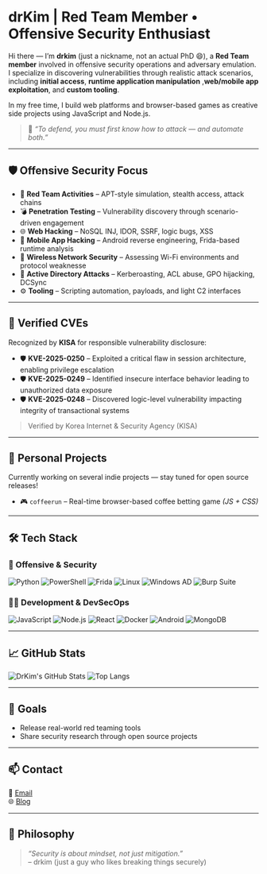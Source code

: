 # drKim | Red Team Member • Offensive Security Enthusiast

Hi there — I’m **drkim** (just a nickname, not an actual PhD 😄), a **Red Team member** involved in offensive security operations and adversary emulation.  
I specialize in discovering vulnerabilities through realistic attack scenarios, including **initial access**, **runtime application manipulation** ,**web/mobile app exploitation**, and **custom tooling**.

In my free time, I build web platforms and browser-based games as creative side projects using JavaScript and Node.js.

> 🧠 *“To defend, you must first know how to attack — and automate both.”*

---

## 🛡️ Offensive Security Focus

- 🎯 **Red Team Activities** – APT-style simulation, stealth access, attack chains    
- 💣 **Penetration Testing** – Vulnerability discovery through scenario-driven engagement  
- 🌐 **Web Hacking** – NoSQL INJ, IDOR, SSRF, logic bugs, XSS  
- 📱 **Mobile App Hacking** – Android reverse engineering, Frida-based runtime analysis
- 📡 **Wireless Network Security** – Assessing Wi-Fi environments and protocol weaknesse
- 🧬 **Active Directory Attacks** – Kerberoasting, ACL abuse, GPO hijacking, DCSync 
- ⚙️ **Tooling** – Scripting automation, payloads, and light C2 interfaces

---

## 📜 Verified CVEs

Recognized by **KISA** for responsible vulnerability disclosure:

- 🛡️ **KVE-2025-0250** – Exploited a critical flaw in session architecture, enabling privilege escalation 
- 🛡️ **KVE-2025-0249** – Identified insecure interface behavior leading to unauthorized data exposure
- 🛡️ **KVE-2025-0248** – Discovered logic-level vulnerability impacting integrity of transactional systems

> Verified by Korea Internet & Security Agency (KISA)

---

## 🧪 Personal Projects

Currently working on several indie projects — stay tuned for open source releases!

- 🎮 `coffeerun` – Real-time browser-based coffee betting game *(JS + CSS)*

---

## 🛠️ Tech Stack

### 🔐 Offensive & Security
![Python](https://img.shields.io/badge/Python-3776AB?style=flat&logo=python&logoColor=white)
![PowerShell](https://img.shields.io/badge/PowerShell-5391FE?style=flat&logo=powershell&logoColor=white)
![Frida](https://img.shields.io/badge/Frida-black?style=flat)
![Linux](https://img.shields.io/badge/Linux-FCC624?style=flat&logo=linux&logoColor=black)
![Windows AD](https://img.shields.io/badge/Windows%20AD-0078D6?style=flat&logo=windows&logoColor=white)
![Burp Suite](https://img.shields.io/badge/Burp%20Suite-FF6600?style=flat)

### 🧑‍💻 Development & DevSecOps
![JavaScript](https://img.shields.io/badge/JavaScript-F7DF1E?style=flat&logo=javascript&logoColor=black)
![Node.js](https://img.shields.io/badge/Node.js-339933?style=flat&logo=node.js&logoColor=white)
![React](https://img.shields.io/badge/React-20232A?style=flat&logo=react&logoColor=61DAFB)
![Docker](https://img.shields.io/badge/Docker-2496ED?style=flat&logo=docker&logoColor=white)
![Android](https://img.shields.io/badge/Android-3DDC84?style=flat&logo=android&logoColor=white)
![MongoDB](https://img.shields.io/badge/MongoDB-47A248?style=flat&logo=mongodb&logoColor=white)

---

## 📈 GitHub Stats

![DrKim's GitHub Stats](https://github-readme-stats.vercel.app/api?username=DrKim&show_icons=true&theme=tokyonight)
![Top Langs](https://github-readme-stats.vercel.app/api/top-langs/?username=DrKim&layout=compact&theme=tokyonight)

---

## 🎯 Goals

- Release real-world red teaming tools  
- Share security research through open source projects  

---

## 📫 Contact

📧 [Email](mailto:drkim1239@gmail.com)  
🌐 [Blog](https://drkim-dev.tistory.com/)

---

## 🧠 Philosophy

> *“Security is about mindset, not just mitigation.”*  
> – drkim (just a guy who likes breaking things securely)

